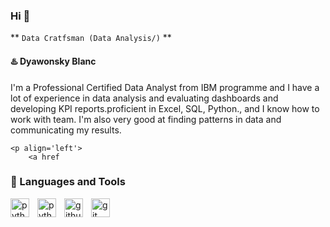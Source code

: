 ### Hi 👋

** `Data Cratfsman (Data Analysis/)` **

#### ♨️ Dyawonsky Blanc

I'm a Professional Certified Data Analyst from IBM programme and  I have a lot of experience in data analysis and evaluating dashboards and developing KPI reports.proficient in Excel, SQL, Python., and I know how to work with team. I'm also very good at finding patterns in data and communicating my results.

    <p align='left'>
        <a href


  ### 🧠 Languages and Tools

  
 
 <img align= "left" alt="python" width="30px" style="padding-right:10px;" src="https://cdn.jsdelivr.net/gh/devicons/devicon/icons/postgresql/postgresql-original.svg" />
 <img align= "left" alt="python" width="30px" style="padding-right:10px;" src="https://cdn.jsdelivr.net/gh/devicons/devicon/icons/python/python-original.svg" />
 <img  align= "left" alt="github" width="30px" style="padding-right:10px;" src="https://cdn.jsdelivr.net/gh/devicons/devicon/icons/github/github-original.svg" />
 <img align= "left" alt="git" width="30px" style="padding-right:10px;" src="https://cdn.jsdelivr.net/gh/devicons/devicon/icons/git/git-original.svg" />
   
<!-- in your header -->
<link rel="stylesheet" href="https://cdn.jsdelivr.net/gh/devicons/devicon@latest/devicon.min.css">

<!-- in your body -->
<i class="devicon-devicon-plain"></i>
          
 <br />

  #       
          
          
          
